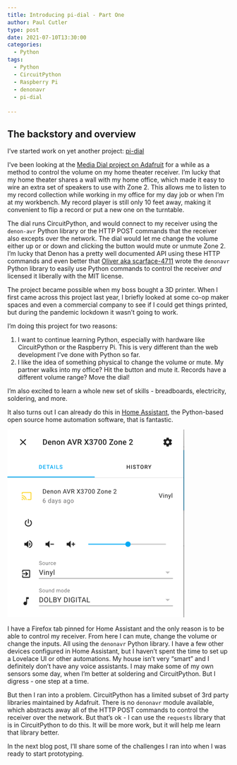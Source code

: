 ```yaml
---
title: Introducing pi-dial - Part One
author: Paul Cutler 
type: post 
date: 2021-07-10T13:30:00
categories:
  - Python
tags:
  - Python
  - CircuitPython
  - Raspberry Pi
  - denonavr
  - pi-dial

---
```

## The backstory and overview

I’ve started work on yet another project:  [pi-dial](https://github.com/prcutler/pi-dial)

I’ve been looking at the [Media Dial project on Adafruit](https://learn.adafruit.com/media-dial) for a while as a method to control the volume on my home theater receiver.  I’m lucky that my home theater shares a wall with my home office, which made it easy to wire an extra set of speakers to use with Zone 2.  This allows me to listen to my record collection while working in my office for my day job or when I’m at my workbench.  My record player is still only 10 feet away, making it convenient to flip a record or put a new one on the turntable.

The dial runs CircuitPython, and would connect to my receiver using the `denon-avr` Python library or the HTTP POST commands that the receiver also excepts over the network.  The dial would let me change the volume either up or or down and clicking the button would mute or unmute Zone 2.  I’m lucky that Denon has a pretty well documented API using these HTTP commands and even better that [Oliver aka scarface-4711](https://github.com/scarface-4711) wrote the `denonavr` Python library to easily use Python commands to control the receiver *and* licensed it liberally with the MIT license.

The project became possible when my boss bought a 3D printer.  When I first came across this project last year, I briefly looked at some co-op maker spaces and even a commercial company to see if I could get things printed, but during the pandemic lockdown it wasn’t going to work.

I’m doing this project for two reasons:

1. I want to continue learning Python, especially with hardware like CircuitPython or the Raspberry Pi.  This is very different than the web development I’ve done with Python so far.
2. I like the idea of something physical to change the volume or mute.  My partner walks into my office?  Hit the button and mute it.  Records have a different volume range?  Move the dial!

I’m also excited to learn a whole new set of skills - breadboards, electricity, soldering, and more.

It also turns out I can already do this in [Home Assistant](https://www.home-assistant.io/), the Python-based open source home automation software, that is fantastic.

![denonavr Python library configured in Home Assistant](denonavr-ha.png)

I have a Firefox tab pinned for Home Assistant and the only reason is to be able to control my receiver.  From here I can mute, change the volume or change the inputs.  All using the `denonavr` Python library.  I have a few other devices configured in Home Assistant, but I haven’t spent the time to set up a Lovelace UI or other automations.  My house isn’t very “smart” and I definitely don’t have any voice assistants.  I may make some of my own sensors some day, when I’m better at soldering and CircuitPython.  But I digress - one step at a time.

But then I ran into a problem.  CircuitPython has a limited subset of 3rd party libraries maintained by Adafruit.  There is no `denonavr` module available, which abstracts away all of the HTTP POST commands to control the receiver over the network.  But that’s ok - I can use the `requests` library that is in CircuitPython to do this.  It will be more work, but it will help me learn that library better.

In the next blog post, I’ll share some of the challenges I ran into when I was ready to start prototyping.
